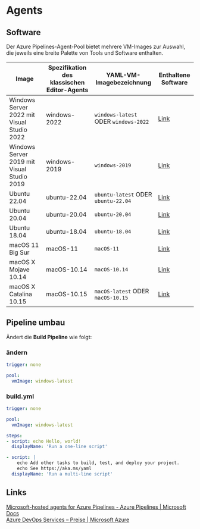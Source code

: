 #  Agents 

## Software

Der Azure Pipelines-Agent-Pool bietet mehrere VM-Images zur Auswahl, die jeweils eine breite Palette von Tools und Software enthalten.

 Image | Spezifikation des klassischen Editor-Agents | YAML-VM-Imagebezeichnung | Enthaltene Software |
 --- | --- | --- | --- 
Windows Server 2022 mit Visual Studio 2022 |  windows-2022 |  ```windows-latest``` ODER ```windows-2022``` | [Link](https://github.com/actions/virtual-environments/blob/main/images/win/Windows2022-Readme.md) 
 Windows Server 2019 mit Visual Studio 2019|windows-2019 | ```windows-2019``` | [Link](https://github.com/actions/virtual-environments/blob/main/images/win/Windows2019-Readme.md) 
Ubuntu 22.04 |ubuntu-22.04 |```ubuntu-latest``` ODER ```ubuntu-22.04``` | [Link](https://github.com/actions/runner-images/blob/ubuntu22/20230305.1/images/linux/Ubuntu2204-Readme.md) 
Ubuntu 20.04 |ubuntu-20.04 |```ubuntu-20.04``` | [Link](https://github.com/actions/virtual-environments/blob/main/images/linux/Ubuntu2004-README.md) 
Ubuntu 18.04 |ubuntu-18.04 |```ubuntu-18.04```| [Link](https://github.com/actions/virtual-environments/blob/main/images/linux/Ubuntu1804-README.md) 
macOS 11 Big Sur |macOS-11 |```macOS-11``` | [Link](https://github.com/actions/virtual-environments/blob/main/images/macos/macos-11-Readme.md) 
macOS X Mojave 10.14 |macOS-10.14 |```macOS-10.14``` | [Link](https://github.com/actions/virtual-environments/blob/main/images/macos/macos-10.14-Readme.md) 
macOS X Catalina 10.15 |macOS-10.15 |```macOS-latest``` ODER ```macOS-10.15``` | [Link](https://github.com/actions/virtual-environments/blob/main/images/macos/macos-10.15-Readme.md) 



## Pipeline umbau
Ändert die **Build Pipeline** wie folgt:

### ändern
```yaml
trigger: none
```
```yaml
pool:
  vmImage: windows-latest
```

### build.yml
```yaml
trigger: none

pool:
  vmImage: windows-latest

steps:
- script: echo Hello, world!
  displayName: 'Run a one-line script'

- script: |
    echo Add other tasks to build, test, and deploy your project.
    echo See https://aka.ms/yaml
  displayName: 'Run a multi-line script'
```



## Links
[Microsoft-hosted agents for Azure Pipelines - Azure Pipelines | Microsoft Docs](https://docs.microsoft.com/en-us/azure/devops/pipelines/agents/hosted?view=azure-devops&tabs=yaml#use-a-microsoft-hosted-agent)    
[Azure DevOps Services – Preise | Microsoft Azure](https://azure.microsoft.com/de-de/pricing/details/devops/azure-devops-services/)  
